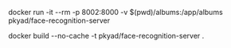docker run -it --rm -p 8002:8000 -v $(pwd)/albums:/app/albums pkyad/face-recognition-server

docker build --no-cache -t pkyad/face-recognition-server .